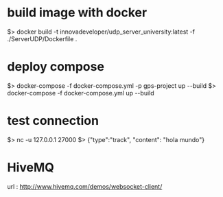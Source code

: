 ﻿# build image with docker
$> docker build -t innovadeveloper/udp_server_university:latest -f ./ServerUDP/Dockerfile .


# deploy compose

$> docker-compose -f docker-compose.yml -p gps-project up --build
$> docker-compose -f docker-compose.yml up --build

# test connection

$> nc -u 127.0.0.1 27000
$> {"type":"track", "content": "hola mundo"}

# HiveMQ

url : http://www.hivemq.com/demos/websocket-client/
